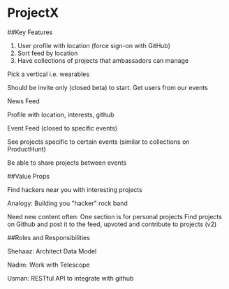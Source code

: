 # ProjectX

##Key Features

1. User profile with location (force sign-on with GitHub)
2. Sort feed by location
3. Have collections of projects that ambassadors can manage

Pick a vertical i.e. wearables 

Should be invite only (closed beta) to start. Get users from our events

News Feed

Profile with location, interests, github

Event Feed (closed to specific events)

See projects specific to certain events (similar to collections on ProductHunt)

Be able to share projects between events

##Value Props

Find hackers near you with interesting projects

Analogy: Building you "hacker" rock band

Need new content often:
One section is for personal projects
Find projects on Github and post it to the feed, upvoted and contribute to projects (v2)

##Roles and Responsibilities

Shehaaz: Architect Data Model

Nadim: Work with Telescope

Usman: RESTful API to integrate with github


